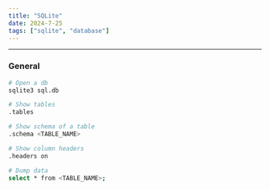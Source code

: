 ```yaml
---
title: "SQLite"
date: 2024-7-25
tags: ["sqlite", "database"]
---
```


---
### General

<div>

```bash
# Open a db
sqlite3 sql.db
```

```bash
# Show tables
.tables
```

```bash
# Show schema of a table
.schema <TABLE_NAME>
```

```bash
# Show column headers
.headers on
```

```bash
# Dump data
select * from <TABLE_NAME>;
```

</div>

<br>
